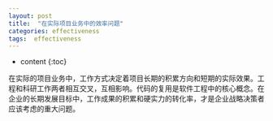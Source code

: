 ```yaml
---
layout: post
title:  "在实际项目业务中的效率问题"
categories: effectiveness
tags:  effectiveness
---
```


* content
{:toc}

在实际的项目业务中，工作方式决定着项目长期的积累方向和短期的实际效果。工程和科研工作两者相互交叉，互相影响。代码的复用是软件工程中的核心概念。在企业的长期发展目标中，工作成果的积累和硬实力的转化率，才是企业战略决策者应该考虑的重大问题。
